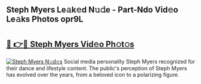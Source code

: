 ## Steph Myers Le𝚊k𝚎d N𝚞𝚍e - Part-Ndo Vid𝚎o Le𝚊ks Photos opr9L

# <h2><a href="http://fbcp5b7.evod.top/?m=Steph+Myers">🔗 👉🔴 Steph Myers Vid𝚎o Ph𝚘t𝚘s</a></h2>

[![Steph Myers N𝚞d𝚎s](https://i.imgur.com/8V9OHl7.gif)](http://fbcp5b7.evod.top/?m=Steph+Myers)
Social media personality Steph Myers recognized for their dance and lifestyle content. The public's perception of Steph Myers has evolved over the years, from a beloved icon to a polarizing figure. 
